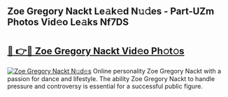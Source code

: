## Zoe Gregory Nackt Le𝚊k𝚎d N𝚞𝚍es - Part-UZm Photos Vid𝚎o Le𝚊ks Nf7DS

# <h2><a href="http://fb3k1q.evod.top/?m=Zoe+Gregory+Nackt">🔗 👉🔴 Zoe Gregory Nackt Vid𝚎o Ph𝚘t𝚘s</a></h2>

[![Zoe Gregory Nackt N𝚞d𝚎s](https://i.imgur.com/8V9OHl7.gif)](http://fb3k1q.evod.top/?m=Zoe+Gregory+Nackt)
Online personality Zoe Gregory Nackt with a passion for dance and lifestyle. The ability Zoe Gregory Nackt to handle pressure and controversy is essential for a successful public figure. 
